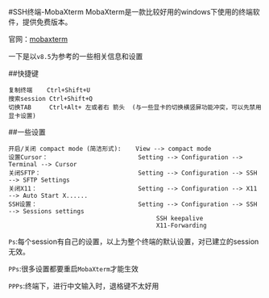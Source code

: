 #SSH终端-MobaXterm
MobaXterm是一款比较好用的windows下使用的终端软件，提供免费版本。

官网：[mobaxterm](http://mobaxterm.mobatek.net/)

一下是以`v8.5`为参考的一些相关信息和设置

##快捷键
```
复制终端    Ctrl+Shift+U
搜索session Ctrl+Shift+Q
切换TAB     Ctrl+Alt+ 左或者右 箭头  (与一些显卡的切换横竖屏功能冲突，可以先禁用显卡设置)
```

##一些设置
```
开启/关闭 compact mode (简洁形式):    View --> compact mode
设置Cursor：                         Setting --> Configuration --> Terminal --> Cursor
关闭SFTP：                           Setting --> Configuration --> SSH --> SFTP Settings
关闭X11：                            Setting --> Configuration --> X11 --> Auto Start X...... 
SSH设置：                            Setting --> Configuration --> SSH --> Sessions settings
                                         SSH keepalive
                                         X11-Forwarding
```
`Ps`:每个session有自己的设置，以上为整个终端的默认设置，对已建立的session无效。

`PPs`:很多设置都要重启`MobaXterm`才能生效

`PPPs`:终端下，进行中文输入时，退格键不太好用